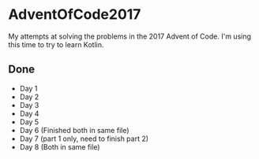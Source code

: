 # AdventOfCode2017

My attempts at solving the problems in the 2017 Advent of Code. I'm using this time to try to learn Kotlin.

## Done
* Day 1
* Day 2
* Day 3
* Day 4
* Day 5
* Day 6 (Finished both in same file)
* Day 7 (part 1 only, need to finish part 2)
* Day 8 (Both in same file)
